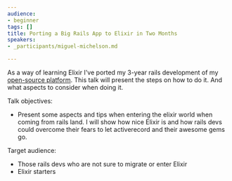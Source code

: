 ```yaml
---
audience:
- beginner
tags: []
title: Porting a Big Rails App to Elixir in Two Months
speakers:
- _participants/miguel-michelson.md

---
```

As a way of learning Elixir I've ported my 3-year rails development of my [open-source platform](https://github.com/chaskiq/chaskiq "open-source platform"). This talk will present the steps on how to do it. And what aspects to consider when doing it.

Talk objectives:

* Present some aspects and tips when entering the elixir world when coming from rails land. I will show how nice Elixir is and how rails devs could overcome their fears to let activerecord and their awesome gems go.

Target audience:

* Those rails devs who are not sure to migrate or enter Elixir
* Elixir starters